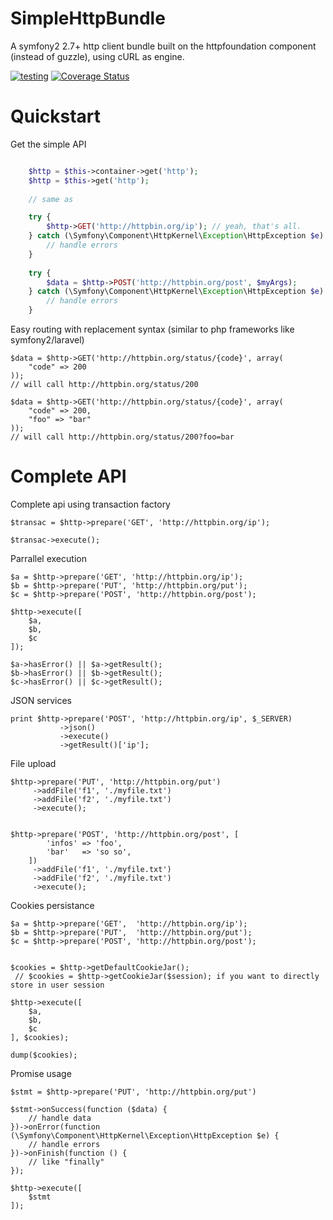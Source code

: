 SimpleHttpBundle
======

A symfony2 2.7+ http client bundle built on the httpfoundation component (instead of guzzle), using cURL as engine.


[![testing](https://travis-ci.org/evaisse/SimpleHttpBundle.svg?branch=master)](https://travis-ci.org/evaisse/SimpleHttpBundle)
[![Coverage Status](https://coveralls.io/repos/evaisse/SimpleHttpBundle/badge.svg?branch=master)](https://coveralls.io/r/evaisse/SimpleHttpBundle?branch=master)

Quickstart
======


Get the simple API

```php

    $http = $this->container->get('http');
    $http = $this->get('http');
    
    // same as  

    try {
        $http->GET('http://httpbin.org/ip'); // yeah, that's all.
    } catch (\Symfony\Component\HttpKernel\Exception\HttpException $e) {
        // handle errors
    }
  
    try {
        $data = $http->POST('http://httpbin.org/post', $myArgs);
    } catch (\Symfony\Component\HttpKernel\Exception\HttpException $e) {
        // handle errors
    }
```


Easy routing with replacement syntax (similar to php frameworks like symfony2/laravel)


    $data = $http->GET('http://httpbin.org/status/{code}', array(
        "code" => 200
    ));
    // will call http://httpbin.org/status/200
    
    $data = $http->GET('http://httpbin.org/status/{code}', array(
        "code" => 200,
        "foo" => "bar" 
    ));
    // will call http://httpbin.org/status/200?foo=bar




Complete API
=====

Complete api using transaction factory 
 
    $transac = $http->prepare('GET', 'http://httpbin.org/ip');
    
    $transac->execute();

    
Parrallel execution
    
    $a = $http->prepare('GET', 'http://httpbin.org/ip');
    $b = $http->prepare('PUT', 'http://httpbin.org/put');
    $c = $http->prepare('POST', 'http://httpbin.org/post');
    
    $http->execute([
        $a, 
        $b,
        $c
    ]);
    
    $a->hasError() || $a->getResult();
    $b->hasError() || $b->getResult();
    $c->hasError() || $c->getResult();
    
    
JSON services

    print $http->prepare('POST', 'http://httpbin.org/ip', $_SERVER)
               ->json()
               ->execute()
               ->getResult()['ip'];

File upload


    $http->prepare('PUT', 'http://httpbin.org/put')
         ->addFile('f1', './myfile.txt')
         ->addFile('f2', './myfile.txt')
         ->execute();


    $http->prepare('POST', 'http://httpbin.org/post', [
            'infos' => 'foo',
            'bar'   => 'so so',
        ])
         ->addFile('f1', './myfile.txt')
         ->addFile('f2', './myfile.txt')
         ->execute();

Cookies persistance 

    $a = $http->prepare('GET',  'http://httpbin.org/ip');
    $b = $http->prepare('PUT',  'http://httpbin.org/put');
    $c = $http->prepare('POST', 'http://httpbin.org/post');
    
    
    $cookies = $http->getDefaultCookieJar();
     // $cookies = $http->getCookieJar($session); if you want to directly store in user session
    
    $http->execute([
        $a, 
        $b,
        $c
    ], $cookies);
    
    dump($cookies);
    

Promise usage
    
    $stmt = $http->prepare('PUT', 'http://httpbin.org/put')

    $stmt->onSuccess(function ($data) {
        // handle data
    })->onError(function (\Symfony\Component\HttpKernel\Exception\HttpException $e) {
        // handle errors
    })->onFinish(function () {
        // like "finally"
    });

    $http->execute([
        $stmt
    ]);
    
